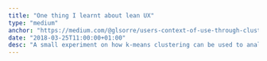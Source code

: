 ```yaml
---
title: "One thing I learnt about lean UX"
type: "medium"
anchor: "https://medium.com/@glsorre/users-context-of-use-through-clustering-algorithms-3187928d674e"
date: "2018-03-25T11:00:00+01:00"
desc: "A small experiment on how k-means clustering can be used to analyze and separate users' clickstreams"
---
```

